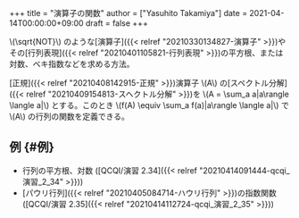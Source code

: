+++
title = "演算子の関数"
author = ["Yasuhito Takamiya"]
date = 2021-04-14T00:00:00+09:00
draft = false
+++

\\(\sqrt{NOT}\\) のような[演算子]({{< relref "20210330134827-演算子" >}})やその[行列表現]({{< relref "20210401105821-行列表現" >}})の平方根、または対数、ベキ指数などを求める方法。

[正規]({{< relref "20210408142915-正規" >}})演算子 \\(A\\) の[スペクトル分解]({{< relref "20210409154813-スヘクトル分解" >}})を \\(A = \sum\_a a|a\rangle \langle a|\\) とする。このとき \\(f(A) \equiv \sum\_a f(a)|a\rangle \langle a|\\) で \\(A\\) の行列の関数を定義できる。


## 例 {#例}

-   行列の平方根、対数 ([QCQI/演習 2.34]({{< relref "20210414091444-qcqi_演習_2_34" >}}))
-   [パウリ行列]({{< relref "20210405084714-ハウリ行列" >}})の指数関数 ([QCQI/演習 2.35]({{< relref "20210414112724-qcqi_演習_2_35" >}}))
